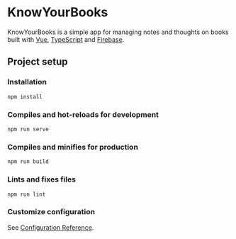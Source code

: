 # KnowYourBooks

KnowYourBooks is a simple app for managing notes and thoughts on books 
built with [Vue], [TypeScript] and [Firebase].

## Project setup

### Installation
```
npm install
```

### Compiles and hot-reloads for development
```
npm run serve
```

### Compiles and minifies for production
```
npm run build
```

### Lints and fixes files
```
npm run lint
```

### Customize configuration
See [Configuration Reference](https://cli.vuejs.org/config/).


[Vue]: https://vuejs.org/
[TypeScript]: https://www.typescriptlang.org/
[Firebase]: https://firebase.google.com/
